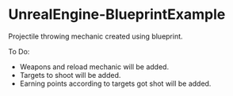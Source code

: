 # UnrealEngine-BlueprintExample
 Projectile throwing mechanic created using blueprint.

To Do:
- Weapons and reload mechanic will be added.
- Targets to shoot will be added.
- Earning points according to targets got shot will be added.

